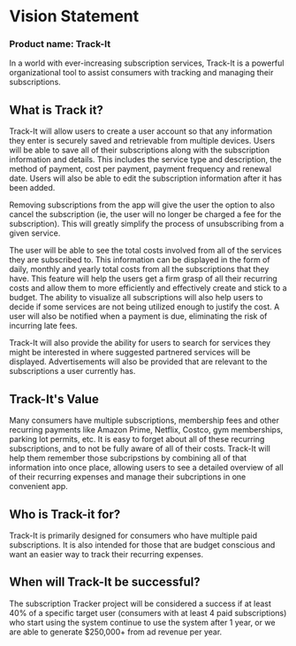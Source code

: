 # Vision Statement

### Product name:  Track-It 


In a world with ever-increasing subscription services, Track-It is a powerful organizational tool to assist consumers with tracking and managing their subscriptions.


## What is Track it?
Track-It will allow users to create a user account so that any information they enter is securely saved and retrievable from multiple devices. Users will be able to save all of their subscriptions along with the subscription information and details. This includes the service type and description, the method of payment, cost per payment, payment frequency and renewal date. Users will also be able to edit the subscription information after it has been added. 

Removing subscriptions from the app will give the user the option to also cancel the subscription (ie, the user will no longer be charged a fee for the subscription). This will greatly simplify the process of unsubscribing from a given service. 

The user will be able to see the total costs involved from all of the services they are subscribed to. This information can be displayed in the form of daily, monthly and yearly total costs from all the subscriptions that they have. This feature will help the users get a firm grasp of all their recurring costs and allow them to more efficiently and effectively create and stick to a budget. The ability to visualize all subscriptions will also help users to decide if some services are not being utilized enough to justify the cost. A user will also be notified when a payment is due, eliminating the risk of incurring late fees. 

Track-It will also provide the ability for users to search for services they might be interested in where suggested partnered services will be displayed. Advertisements will also be provided that are relevant to the subscriptions a user currently has. 

## Track-It's Value
Many consumers have multiple subscriptions, membership fees and other recurring payments like Amazon Prime, Netflix, Costco, gym memberships, parking lot permits, etc. It is easy to forget about all of these recurring subscriptions, and to not be fully aware of all of their costs. Track-It will help them remember those subcripstions by combining all of that information into once place, allowing users to see a detailed overview of all of their recurring expenses and manage their subcriptions in one convenient app.


## Who is Track-it for?
Track-It is primarily designed for consumers who have multiple paid subscriptions. It is also intended for those that are budget conscious and want an easier way to track their recurring expenses. 

## When will Track-It be successful?

The subscription Tracker project will be considered a success if at least 40% of a specific target user (consumers with at least 4 paid subscriptions) who start using the system continue to use the system after 1 year, or we are able to generate $250,000+ from ad revenue per year. 
